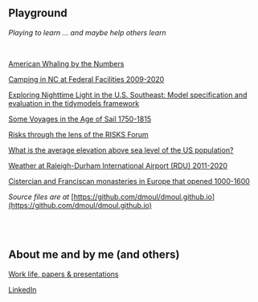 ## Playground

*Playing to learn ... and maybe help others learn*

<br>

[American Whaling by the Numbers](./american-whaling-by-the-numbers/index.html)

[Camping in NC at Federal Facilities 2009-2020](./nc-camping/nc-camping-writeup.html)

[Exploring Nighttime Light in the U.S. Southeast: Model specification and evaluation in the tidymodels framework](./nightlight/introduction.html)

[Some Voyages in the Age of Sail 1750-1815](./ageofsail/voyages.html)

[Risks through the lens of the RISKS Forum](./risks-lens/the-lens.html)

[What is the average elevation above sea level of the US population?](./mean-uspop-elevation/mean-population-elevation.html)

[Weather at Raleigh-Durham International Airport (RDU) 2011-2020](./rdu-weather/rdu-weather.html)

[Cistercian and Franciscan monasteries in Europe that opened 1000-1600](./monasteries/monasteries.html)

*Source files are at* [https://github.com/dmoul/dmoul.github.io](https://github.com/dmoul/dmoul.github.io)

<br>
<br>

## About me and by me (and others)

[Work life, papers & presentations](./papers-presentations/papers-presentations.html)

[LinkedIn](https://www.linkedin.com/in/danielmoul/)
